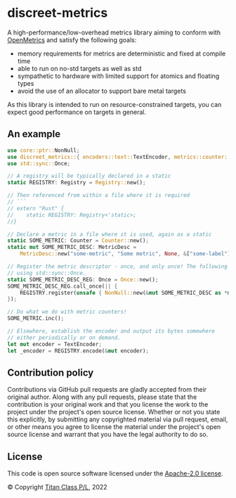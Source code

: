 discreet-metrics
===

A high-performance/low-overhead metrics library aiming to conform with [OpenMetrics](https://openmetrics.io/) and satisfy the following goals:

* memory requirements for metrics are deterministic and fixed at compile time
* able to run on no-std targets as well as std
* sympathetic to hardware with limited support for atomics and floating types
* avoid the use of an allocator to support bare metal targets

As this library is intended to run on resource-constrained targets, you can expect good performance on targets in general.

An example
---

```rust
use core::ptr::NonNull;
use discreet_metrics::{ encoders::text::TextEncoder, metrics::counter::Counter, MetricDesc, Registry };
use std::sync::Once;

// A registry will be typically declared in a static
static REGISTRY: Registry = Registry::new();

// Then referenced from within a file where it is required
// ```
// extern "Rust" {
//    static REGISTRY: Registry<'static>;
//}

// Declare a metric in a file where it is used, again as a static
static SOME_METRIC: Counter = Counter::new();
static mut SOME_METRIC_DESC: MetricDesc = 
    MetricDesc::new("some-metric", "Some metric", None, &["some-label"], &SOME_METRIC);

// Register the metric descriptor - once, and only once! The following is achieved
// using std::sync::Once.
static SOME_METRIC_DESC_REG: Once = Once::new();
SOME_METRIC_DESC_REG.call_once(|| {
    REGISTRY.register(unsafe { NonNull::new(&mut SOME_METRIC_DESC as *mut _).unwrap() });
});

// Do what we do with metric counters!
SOME_METRIC.inc();

// Elsewhere, establish the encoder and output its bytes somewhere 
// either periodically or on demand.
let mut encoder = TextEncoder;
let _encoder = REGISTRY.encode(&mut encoder);
```


## Contribution policy

Contributions via GitHub pull requests are gladly accepted from their original author. Along with any pull requests, please state that the contribution is your original work and that you license the work to the project under the project's open source license. Whether or not you state this explicitly, by submitting any copyrighted material via pull request, email, or other means you agree to license the material under the project's open source license and warrant that you have the legal authority to do so.

## License

This code is open source software licensed under the [Apache-2.0 license](./LICENSE).

© Copyright [Titan Class P/L](https://www.titanclass.com.au/), 2022
